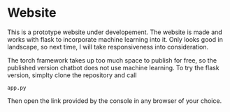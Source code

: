 # Website

This is a prototype website under developement. The website is made and works with flask to incorporate machine learning into it. Only looks good in landscape, so next time, I will take responsiveness into consideration.

The torch framework takes up too much space to publish for free, so the published version chatbot does not use machine learning. To try the flask version, simplty clone the repository and call

```
app.py
```

Then open the link provided by the console in any browser of your choice.
